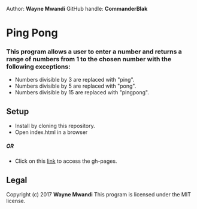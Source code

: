 Author: **Wayne Mwandi**
GitHub handle: **CommanderBlak**

# Ping Pong
### This program allows a user to enter a number and returns a range of numbers from 1 to the chosen number with the following exceptions:
* Numbers divisible by 3 are replaced with "ping".
* Numbers divisible by 5 are replaced with "pong".
* Numbers divisible by 15 are replaced with "pingpong".
## Setup
* Install by cloning this repository.
* Open index.html in a browser
##### OR
* Click on this [link](https://CommanderBlak.github.io/PingPong) to access the gh-pages.
## Legal
Copyright (c) 2017 **Wayne Mwandi**
This program is licensed under the MIT license.
